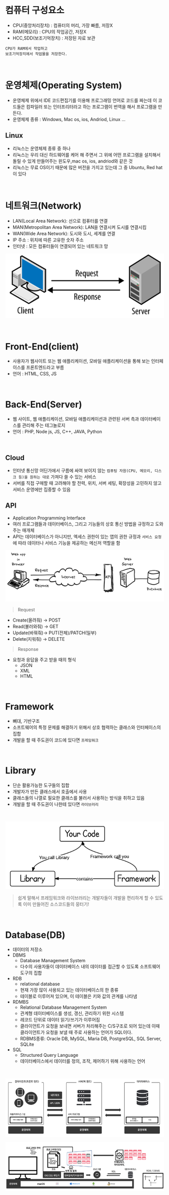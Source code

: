 # 컴퓨터 구성요소
- CPU(중앙처리장치) : 컴퓨터의 머리, 가장 빠름, 저장X
- RAM(메모리) : CPU의 작업공간, 저장X
- HCC,SDD(보조기억장치) : 저장된 자료 보관
```
CPU가 RAM에서 작업하고
보조기억장치에서 작업물을 저장한다.
```

</br>

# 운영체제(Operating System)
- 운영체제 위에서 IDE 코드편집기를 이용해 프로그래밍 언어로 코드를 짜는데 이 코드들은 컴파일러 또는 인터프리터라고 하는 프로그램이 번역을 해서 프로그램을 만든다.
- 운영체제 종류 : Windows, Mac os, ios, Andriod, Linux ...

## Linux
- 리눅스는 운영체제 종류 중 하나
- 리눅스는 우리 대신 하드웨어를 케어 해 주면서 그 위에 어떤 프로그램을 설치해서 돌릴 수 있게 만들어주는 윈도우,mac os, ios, andriod와 같은 것
- 리눅스는 무료 OS이기 때문에 많은 버전을 가지고 있는데 그 중 Ubuntu, Red hat이 있다

</br>

# 네트워크(Network)
- LAN(Local Area Network): 선으로 컴퓨터를 연결
- MAN(Metropolitan Area Network): LAN을 연결시켜 도시를 연결시킴
- WAN(Wide Area Network): 도시와 도시, 세계를 연결
- IP 주소 : 위치에 따른 고유한 숫자 주소
- 인터넷 : 모든 컴퓨터들이 연결되어 있는 네트워크 망
  
![client_server](./img/client_server.png)

</br>

# Front-End(client)
- 사용자가 웹사이트 또는 웹 애플리케이션, 모바일 애플리케이션을 통해 보는 인터페이스를 프론트엔드라고 부름
- 언어 : HTML, CSS, JS

</br>

# Back-End(Server)
- 웹 사이트, 웹 애플리케이션, 모바일 애플리케이션과 관련된 서버 측과 데이터베이스를 관리해 주는 테그놀로지
- 언어 : PHP, Node js, JS, C++, JAVA, Python

</br>

## Cloud
- 인터넷 통신망 어딘가에서 구름에 싸여 보이지 않는 `컴퓨팅 자원(CPU, 메모리, 디스크 등)을 원하는 대로` 가져다 쓸 수 있는 서비스
- 서버를 직접 구매할 때 고려해야 할 전력, 위치, 서버 세팅, 확장성을 고민하지 않고 서비스 운영에만 집중할 수 있음


## API 
- Application Programming Interface
- 여러 프로그램들과 데이터베이스, 그리고 기능들의 상호 통신 방법을 규정하고 도와주는 매개체
- API는 데이터베이스가 아니지만, 엑세스 권한이 있는 앱의 권한 규정과 `서비스 요청`에 따라 데이터나 서비스 기능을 제공하는 메신저 역할을 함

![API](./img/api.png)

> Request

  - Create(올려줘) → POST
  - Read(불러와줘) → GET
  - Update(바꿔줘)→ PUT(전체)/PATCH(일부)
  - Delete(지워줘) → DELETE
  
> Response
- 요청과 응답을 주고 받을 때의 형식
   - JSON
   - XML
   - HTML 

</br>

# Framework
- 뼈대, 기반구조
- 소프트웨어의 특정 문제를 해결하기 위해서 상호 협력하는 클래스와 인터페이스의 집합
- 개발을 할 때 주도권이 코드에 있다면 `프레임워크`

</br>

# Library
- 단순 활용가능한 도구들의 집합
- 개발자가 만든 클래스에서 호출에서 사용
- 클래스들의 나열로 필요한 클래스를 불러서 사용하는 방식을 취하고 있음
- 개발을 할 때 주도권이 나한테 있다면 `라이브러리`

</br>

![framework_library](./img/framework-vs-library.png)
> 쉽게 말해서 프레임워크와 라이브러리는 개발자들이 개발을 편리하게 할 수 있도록 이미 만들어진 소스코드들의 뭉터기!

</br>

# Database(DB)
- 데이터의 저장소
- DBMS 
  - Database Management System
  -  다수의 사용자들이 데이터베이스 내의 데이터를 접근할 수 있도록 소프트웨어 도구의 집합
- RDB
  - relational database
  - 현재 가장 많이 사용되고 있는 데이터베이스의 한 종류
  - 테이블로 이루어져 있으며, 이 테이블은 키와 값의 관계를 나타냄
- RDMBS
  - Relational Database Management System
  - 관계형 데이터베이스를 생성, 갱신, 관리하기 위한 시스템
  - 레코드 단위로 데이터 읽기/쓰기가 이루어짐
  - 클라이언트가 요청을 보내면 서버가 처리해주는 C/S구조로 되어 있는데 이때 클라이언트가 요청을 보낼 때 주로 사용하는 언어가 SQL이다.
  - RDBMS종류: Oracle DB, MySQL, Maria DB, PostgreSQL, SQL Server, SQLite
- SQL
  - Structured Query Language
  - 데이터베이스에서 데이터를 정의, 조작, 제어하기 위해 사용하는 언어

</br>

![개발전체흐름](./img/개발전체흐름.png)

![개발전체흐름2](./img/개발흐름2.png)
